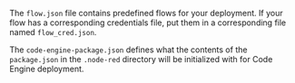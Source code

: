 The `flow.json` file contains predefined flows for your deployment. If your flow has a corresponding credentials file, put them in a corresponding file named `flow_cred.json`.

The `code-engine-package.json` defines what the contents of the `package.json` in the `.node-red` directory will be initialized with for Code Engine deployment. 
